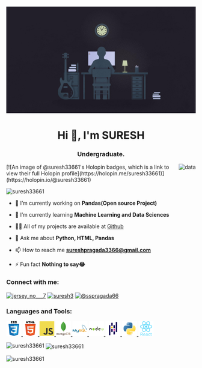 
![logo](https://github.com/suresh33661/suresh33661/blob/main/wallpaper.jpg)
<h1 align="center">Hi 👋, I'm SURESH</h1>
<h3 align="center">Undergraduate.</h3>
<img align="right" alt="data" src="https://media.giphy.com/media/3o7Zen3RCzrnhHnSkU/giphy.gif">
[![An image of @suresh33661's Holopin badges, which is a link to view their full Holopin profile](https://holopin.me/suresh33661)](https://holopin.io/@suresh33661)

<p align="left"> <img src="https://komarev.com/ghpvc/?username=suresh33661&label=Profile%20views&color=0e75b6&style=flat" alt="suresh33661" /> </p>

- 🔭 I’m currently working on **Pandas(Open source Project)**

- 🌱 I’m currently learning **Machine Learning and Data Sciences**

- 👨‍💻 All of my projects are available at [Github](Github)

- 💬 Ask me about **Python, HTML, Pandas**

- 📫 How to reach me **sureshpragada3366@gmail.com**

- ⚡ Fun fact **Nothing to say😂**

<h3 align="left">Connect with me:</h3>
<p align="left">
<a href="https://instagram.com/jersey_no___7" target="blank"><img align="center" src="https://raw.githubusercontent.com/rahuldkjain/github-profile-readme-generator/master/src/images/icons/Social/instagram.svg" alt="jersey_no___7" height="30" width="40" /></a>
<a href="https://www.leetcode.com/suresh3" target="blank"><img align="center" src="https://raw.githubusercontent.com/rahuldkjain/github-profile-readme-generator/master/src/images/icons/Social/leet-code.svg" alt="suresh3" height="30" width="40" /></a>
<a href="https://www.hackerearth.com/@sspragada66" target="blank"><img align="center" src="https://raw.githubusercontent.com/rahuldkjain/github-profile-readme-generator/master/src/images/icons/Social/hackerearth.svg" alt="@sspragada66" height="30" width="40" /></a>
</p>

<h3 align="left">Languages and Tools:</h3>
<p align="left"> <a href="https://www.w3schools.com/css/" target="_blank" rel="noreferrer"> <img src="https://raw.githubusercontent.com/devicons/devicon/master/icons/css3/css3-original-wordmark.svg" alt="css3" width="40" height="40"/> </a> <a href="https://www.w3.org/html/" target="_blank" rel="noreferrer"> <img src="https://raw.githubusercontent.com/devicons/devicon/master/icons/html5/html5-original-wordmark.svg" alt="html5" width="40" height="40"/> </a> <a href="https://developer.mozilla.org/en-US/docs/Web/JavaScript" target="_blank" rel="noreferrer"> <img src="https://raw.githubusercontent.com/devicons/devicon/master/icons/javascript/javascript-original.svg" alt="javascript" width="40" height="40"/> </a> <a href="https://www.mongodb.com/" target="_blank" rel="noreferrer"> <img src="https://raw.githubusercontent.com/devicons/devicon/master/icons/mongodb/mongodb-original-wordmark.svg" alt="mongodb" width="40" height="40"/> </a> <a href="https://www.mysql.com/" target="_blank" rel="noreferrer"> <img src="https://raw.githubusercontent.com/devicons/devicon/master/icons/mysql/mysql-original-wordmark.svg" alt="mysql" width="40" height="40"/> </a> <a href="https://nodejs.org" target="_blank" rel="noreferrer"> <img src="https://raw.githubusercontent.com/devicons/devicon/master/icons/nodejs/nodejs-original-wordmark.svg" alt="nodejs" width="40" height="40"/> </a> <a href="https://pandas.pydata.org/" target="_blank" rel="noreferrer"> <img src="https://raw.githubusercontent.com/devicons/devicon/2ae2a900d2f041da66e950e4d48052658d850630/icons/pandas/pandas-original.svg" alt="pandas" width="40" height="40"/> </a> <a href="https://www.python.org" target="_blank" rel="noreferrer"> <img src="https://raw.githubusercontent.com/devicons/devicon/master/icons/python/python-original.svg" alt="python" width="40" height="40"/> </a> <a href="https://reactjs.org/" target="_blank" rel="noreferrer"> <img src="https://raw.githubusercontent.com/devicons/devicon/master/icons/react/react-original-wordmark.svg" alt="react" width="40" height="40"/> </a> </p>

<p><img align="left" src="https://github-readme-stats.vercel.app/api/top-langs?username=suresh33661&show_icons=true&locale=en&layout=compact" alt="suresh33661" /></p>


<p>&nbsp;<img align="center" src="https://github-readme-stats.vercel.app/api?username=suresh33661&show_icons=true&locale=en" alt="suresh33661" /></p>

<p><img align="center" src="https://github-readme-streak-stats.herokuapp.com/?user=suresh33661&" alt="suresh33661" /></p>
